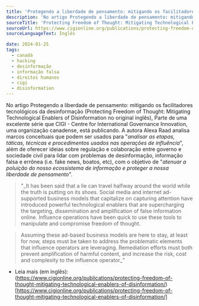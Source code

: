 ```yaml
---
title: 'Protegendo a liberdade de pensamento: mitigando os facilitadores tecnológicos da desinformação'
description: 'No artigo Protegendo a liberdade de pensamento: mitigando os facilitadores tecnológicos da desinformação, a autora Alexa Raad analisa marcos conceituais que podem ser usados para "analisar as etapas, táticas, técnicas e procedimentos usados nas operações de influência"'
sourceTitle: 'Protecting Freedom of Thought: Mitigating Technological Enablers of Disinformation'
sourceUrl: https://www.cigionline.org/publications/protecting-freedom-of-thought-mitigating-technological-enablers-of-disinformation/
sourceLanguageText: Inglês

date: 2024-01-25
tags:
  - canadá
  - hacking
  - desinformação
  - informação falsa
  - direitos humanos
  - cigi
  - disinformation
---
```


No artigo Protegendo a liberdade de pensamento: mitigando os facilitadores tecnológicos da desinformação (Protecting Freedom of Thought: Mitigating Technological Enablers of Disinformation no original inglês), Parte de uma excelente série que CIGI - Centre for International Governance Innovation, uma organização canadense, está publicando. A autora Alexa Raad analisa marcos conceituais que podem ser usados para "_analisar as etapas, táticas, técnicas e procedimentos usados nas operações de influência_", além de oferecer ideias sobre regulação e colaboração entre governo e sociedade civil para lidar com problemas de desinformação, informação falsa e errônea (i.e. fake news, boatos, etc), com o objetivo de "_atenuar a poluição do nosso ecossistema de informação e proteger a nossa liberdade de pensamento_".

> "_It has been said that a lie can travel halfway around the world while the truth is putting on its shoes. Social media and internet ad-supported business models that capitalize on capturing attention have introduced powerful technological enablers that are supercharging the targeting, dissemination and amplification of false information online. Influence operations have been quick to use these tools to manipulate and compromise freedom of thought.

> Assuming these ad-based business models are here to stay, at least for now, steps must be taken to address the problematic elements that influence operators are leveraging. Remediation efforts must both prevent amplification of harmful content, and increase the risk, cost and complexity to the influence operator_"


* Leia mais (em inglês): (https://www.cigionline.org/publications/protecting-freedom-of-thought-mitigating-technological-enablers-of-disinformation/)[https://www.cigionline.org/publications/protecting-freedom-of-thought-mitigating-technological-enablers-of-disinformation/]

